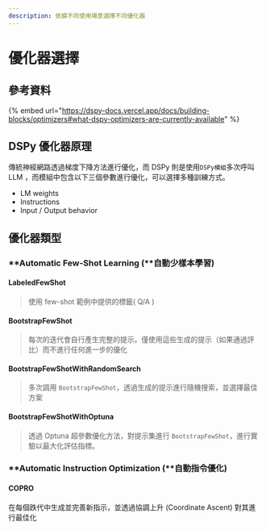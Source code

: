 ```yaml
---
description: 依據不同使用場景選擇不同優化器
---
```


# 優化器選擇

## 參考資料

{% embed url="https://dspy-docs.vercel.app/docs/building-blocks/optimizers#what-dspy-optimizers-are-currently-available" %}

## DSPy 優化器原理

傳統神經網路透過梯度下降方法進行優化，而 DSPy 則是使用`DSPy模組`多次呼叫 LLM ，而模組中包含以下三個參數進行優化，可以選擇多種訓練方式。

* LM weights
* Instructions
* Input / Output behavior

## 優化器類型

### **Automatic Few-Shot Learning (**自動少樣本學習)

#### LabeledFewShot&#x20;

> 使用 few-shot 範例中提供的標籤( Q/A )

#### BootstrapFewShot&#x20;

> 每次的迭代會自行產生完整的提示。僅使用這些生成的提示（如果通過評比）而不進行任何進一步的優化

#### **BootstrapFewShotWithRandomSearch**

> 多次調用 `BootstrapFewShot`，透過生成的提示進行隨機搜索，並選擇最佳方案

#### BootstrapFewShotWithOptuna

> 透過 Optuna 超參數優化方法，對提示集進行 `BootstrapFewShot`，進行實驗以最大化評估指標。



### **Automatic Instruction Optimization (**自動指令優化)

#### COPRO&#x20;

在每個跌代中生成並完善新指示，並透過協調上升 (Coordinate Ascent) 對其進行最佳化



